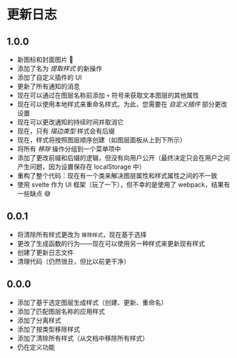 # 更新日志

## 1.0.0

- 新图标和封面图片 🌟
- 添加了名为 _提取样式_ 的新操作
- 添加了自定义插件的 UI
- 更新了所有通知的消息
- 现在可以通过在图层名称前添加 `+` 符号来获取文本图层的其他属性
- 现在可以使用本地样式来重命名样式。为此，您需要在 _自定义插件_ 部分更改设置
- 现在可以更改通知的持续时间并取消它
- 现在，只有 _描边类型_ 样式会有后缀
- 现在，样式将按照图层顺序创建（如图层面板从上到下所示）
- 将所有 _移除_ 操作分组到一个菜单项中
- 添加了更改前缀和后缀的逻辑，但没有向用户公开（最终决定只会在用户之间产生问题，因为设置保存在 localStorage 中）
- 重构了整个代码：现在有一个类来解决图层属性和样式属性之间的不一致
- 使用 svelte 作为 UI 框架（玩了一下），但不幸的是使用了 webpack，结果有一些缺点 😅

## 0.0.1

- 将清除所有样式更改为 `移除样式`，现在基于选择
- 更改了生成函数的行为——现在可以使用另一种样式来更新现有样式
- 创建了更新日志文件
- 清理代码（仍然很丑，但比以前更干净）

## 0.0.0

- 添加了基于选定图层生成样式（创建、更新、重命名）
- 添加了匹配图层名称的应用样式
- 添加了分离样式
- 添加了按类型移除样式
- 添加了清除所有样式（从文档中移除所有样式）
- 仍在定义功能
